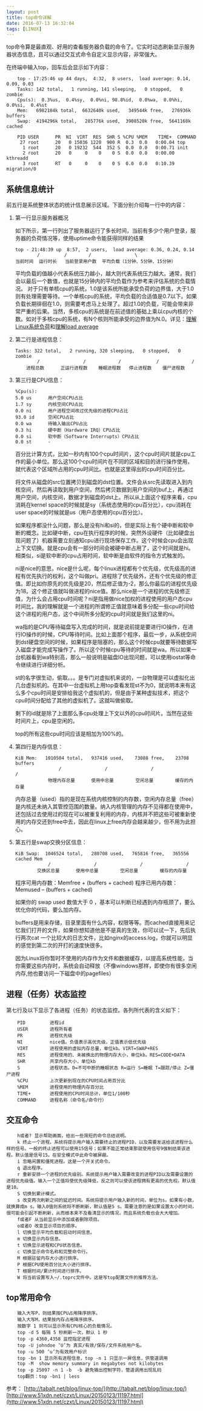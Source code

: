 ```yaml
---
layout: post
title: top命令详解
date: 2016-07-13 16:32:04
tags: [LINUX]
---
```


top命令算是最直观、好用的查看服务器负载的命令了。它实时动态刷新显示服务器状态信息，且可以通过交互式命令自定义显示内容，非常强大。

<!-- more -->

在终端中输入top，回车后会显示如下内容：

```
	top - 17:25:46 up 44 days,  4:32,  8 users,  load average: 0.14, 0.09, 0.03
	Tasks: 142 total,   1 running, 141 sleeping,   0 stopped,   0 zombie
	Cpu(s):  0.3%us,  0.4%sy,  0.0%ni, 98.8%id,  0.0%wa,  0.0%hi,  0.0%si,  0.4%st
	Mem:   6982184k total,  6632640k used,   349544k free,   276936k buffers
	Swap:  4194296k total,   285776k used,  3908520k free,  5641168k cached

	PID USER      PR  NI  VIRT  RES  SHR S %CPU %MEM    TIME+  COMMAND
	 27 root      20   0 15036 1220  900 R  0.3  0.0   0:00.04 top
	  1 root      20   0 19232  544  352 S  0.0  0.0   0:00.71 init
	  2 root      20   0     0    0    0 S  0.0  0.0   0:00.00 kthreadd
	  3 root      RT   0     0    0    0 S  0.0  0.0   0:10.39 migration/0
```

## 系统信息统计

前五行是系统整体状态的统计信息展示区域。下面分别介绍每一行中的内容：

1. 第一行显示服务器概况

	如下所示，第一行列出了服务器运行了多长时间，当前有多少个用户登录，服务器的负荷情况等，使用uptime命令能获得同样的结果

	```
	top - 21:48:39 up  8:57,  2 users,  load average: 0.36, 0.24, 0.14
			/         /        /                \
	当前时间  运行时长   当前登录用户数  平均负载（1分钟、5分钟、15分钟）
	```

	平均负载的值越小代表系统压力越小，越大则代表系统压力越大。通常，我们会以最后一个数值，也就是15分钟内的平均负载作为参考来评估系统的负载情况。
	对于只有单核cpu的系统，1.0是该系统所能承受负荷的边界值，大于1.0则有处理需要等待。一个单核cpu的系统，平均负载的合适值是0.7以下。如果负载长期徘徊在1.0，则需要考虑马上处理了。超过1.0的负载，可能会带来非常严重的后果。当然，多核cpu的系统是在前述值的基础上乘以cpu内核的个数。如对于多核cpu的系统，有N个核则所能承受的边界值为N.0。详见：[理解Linux系统负荷](http://www.ruanyifeng.com/blog/2011/07/linux_load_average_explained.html)和[理解load average](http://blog.chinaunix.net/uid-43607-id-223203.html)

2. 第二行是进程信息：

	```
	Tasks: 322 total,   2 running, 320 sleeping,   0 stopped,   0 zombie
			/                /            /             /            /
		进程总数      正运行进程数    睡眠进程数   停止进程数    僵尸进程数
	```

3. 第三行是CPU信息：

	```
	%Cpu(s):
	5.0 us      用户空间CPU占比
	1.7 sy      内核空间CPU占比
	0.0 ni      用户进程空间改过优先级的进程CPU占比
	93.0 id     空闲CPU占比
	0.0 wa      待输入输出CPU占比
	0.3 hi      硬中断（Hardware IRQ）CPU占比
	0.0 si      软中断（Software Interrupts）CPU占比
	0.0 st      -
	```

	百分比计算方式，比如一秒内有100个cpu时间片，这个cpu时间片就是cpu工作的最小单位。那么这100个cpu时间片在不同的区域和目的进行操作使用，就代表这个区域所占用的cpu时间比。也就是这里得出的cpu时间百分比。

	将文件从磁盘的src位置拷贝到磁盘的dst位置。文件会从src先读取进入到内核空间，然后再读取到用户空间，然后拷贝数据到用户空间的buf上，再通过用户空间，内核空间，数据才到磁盘的dst上。所以从上面这个程序来看，cpu消耗在kernel space的时候就是sy（系统态使用的cpu百分比），cpu消耗在user space的时候就是us（用户态使用的cpu百分比）。

	如果程序都没什么问题，那么是没有hi和si的，但是实际上有个硬中断和软中断的概念。比如硬中断，cpu在执行程序的时候，突然外设硬件（比如硬盘出现问题了）机器需要立刻通知cpu进行现场保存工作。这个时候会cpu会出现上下文切换。就是cpu会有一部分时间会被硬中断占用了，这个时间就是hi。相类似，si是软中断的cpu占用时间，软中断是由软件的指令方式触发的。

	ni是nice的意思，nice是什么呢，每个linux进程都有个优先级，优先级高的进程有优先执行的权利，这个叫做pri。进程除了优先级外，还有个优先级的修正值。即比如你原先的优先级是20，然后修正值为-2，那么你最后的进程优先级为18。这个修正值就叫做进程的nice值。那么nice是一个进程的优先级修正值，为什么会占用cpu时间呢？ni是指用做nice加权的进程使用的用户态cpu时间比，我的理解就是一个进程的所谓修正值就意味着多分配一些cpu时间给这个进程的用户态，这个中间所多分配的cpu时间就是我们这里的ni。

	wa指的是CPU等待磁盘写入完成的时间，就是说前提是要进行IO操作，在进行IO操作的时候，CPU等待时间。比如上面那个程序，最后一步，从系统空间到dst硬盘空间的时候，如果程序是阻塞的，那么这个时候cpu就要等待数据写入磁盘才能完成写操作了。所以这个时候cpu等待的时间就是wa。所以如果一台机器看到wa特别高，那么一般说明是磁盘IO出现问题，可以使用iostat等命令继续进行详细分析。

	st的名字很生动，偷取。。。是专门对虚拟机来说的，一台物理是可以虚拟化出几台虚拟机的。在其中一台虚拟机上用top查看发现st不为0，就说明本来有这么多个cpu时间是安排给我这个虚拟机的，但是由于某种虚拟技术，把这个cpu时间分配给了其他的虚拟机了。这就叫做偷取。

	剩下的id就是除了上面那么多cpu处理上下文以外的cpu时间片。当然在这些时间片上，cpu是空闲的。

	top的所有这些cpu时间应该是相加为100%的。

4. 第四行是内存信息：

	```
	KiB Mem:   1010504 total,   937416 used,    73088 free,    23708 buffers
	                /                /                /                /
	            物理内存总量      使用中总量        空闲总量        缓存的内存量
	```

	内存总量（used）指的是现在系统内核控制的内存数，空闲内存总量（free）是内核还未纳入其管控范围的数量。纳入内核管理的内存不见得都在使用中，还包括过去使用过的现在可以被重复利用的内存，内核并不把这些可被重新使用的内存交还到free中去，因此在linux上free内存会越来越少，但不用为此担心。

5. 第五行是swap交换分区信息：

	```
	KiB Swap:  1046524 total,   280708 used,   765816 free,   365556 cached Mem
				/                /                /                /
			交换区总量      使用中总量        空闲总量        缓存的内存量
	```

	程序可用内存数：Memfree + (buffers + cached)
	程序已用内存数：Memused – (buffers + cached)

	如果你的 swap used 数值大于 0 ，基本可以判断已经遇到内存瓶颈了，要么优化你的代码，要么加内存。

	buffers是用来存储，目录里面有什么内容，权限等等。而cached直接用来记忆我们打开的文件，如果你想知道他是不是真的生效，你可以试一下，先后执行两次cat 一个比较大的日志文件，比如nginx的access.log，你就可以明显的感觉到第二次的开打的速度快很多。

	因为Linux将你暂时不使用的内存作为文件和数据缓存，以提高系统性能，当你需要这些内存时，系统会自动释放（不像windows那样，即使你有很多空闲内存,他也要访问一下磁盘中的pagefiles）

## 进程（任务）状态监控

第七行及以下显示了各进程（任务）的状态监控。各列所代表的含义如下：

```
	PID         进程id
	USER        进程所有者
	PR          进程优先级
	NI          nice值。负值表示高优先级，正值表示低优先级
	VIRT        进程使用的虚拟内存总量，单位kb。VIRT=SWAP+RES
	RES         进程使用的、未被换出的物理内存大小，单位kb。RES=CODE+DATA
	SHR         共享内存大小，单位kb
	S           进程状态。D=不可中断的睡眠状态 R=运行 S=睡眠 T=跟踪/停止 Z=僵尸进程
	%CPU        上次更新到现在的CPU时间占用百分比
	%MEM        进程使用的物理内存百分比
	TIME+       进程使用的CPU时间总计，单位1/100秒
	COMMAND     进程名称（命令名/命令行）
```

## 交互命令

```
	h或者? 显示帮助画面，给出一些简短的命令总结说明。
	k 终止一个进程。系统将提示用户输入需要终止的进程PID，以及需要发送给该进程什么样的信号。一般的终止进程可以使用15信号；如果不能正常结束那就使用信号9强制结束该进程。默认值是信号15。在安全模式中此命令被屏蔽。
	i 忽略闲置和僵死进程。这是一个开关式命令。
	q 退出程序。
	r 重新安排一个进程的优先级别。系统提示用户输入需要改变的进程PID以及需要设置的进程优先级值。输入一个正值将使优先级降低，反之则可以使该进程拥有更高的优先权。默认值是10。
	S 切换到累计模式。
	s 改变两次刷新之间的延迟时间。系统将提示用户输入新的时间，单位为s。如果有小数，就换算成m s。输入0值则系统将不断刷新，默认值是5 s。需要注意的是如果设置太小的时间，很可能会引起不断刷新，从而根本来不及看清显示的情况，而且系统负载也会大大增加。
	f或者F 从当前显示中添加或者删除项目。
	o或者O 改变显示项目的顺序。
	l 切换显示平均负载和启动时间信息。
	m 切换显示内存信息。
	t 切换显示进程和CPU状态信息。
	c 切换显示命令名称和完整命令行。
	M 根据驻留内存大小进行排序。
	P 根据CPU使用百分比大小进行排序。
	T 根据时间/累计时间进行排序。
	W 将当前设置写入~/.toprc文件中。这是写top配置文件的推荐方法。
```

## top常用命令

```
	输入大写P，则结果按CPU占用降序排序。
	输入大写M，结果按内存占用降序排序。
	按数字 1 则可以显示所有CPU核心的负载情况。
	top -d 5 每隔 5 秒刷新一次，默认 1 秒
	top -p 4360,4358 监控指定进程
	top -U johndoe ‘U’为 真实/有效/保存/文件系统用户名。
	top -u 500 ‘u’为有效用户标识
	top -bn 1 显示所有进程信息，top -n 1 只显示一屏信息，供管道调用
	top -M  show memory summary in megabytes not kilobytes
	top -p 25097 -n 1 -b  -b 避免输出控制字符，管道调用出现乱码
	top翻页：top -bn1 | less
```

参考：
[http://tabalt.net/blog/linux-top/](http://tabalt.net/blog/linux-top/)
[http://www.51xdn.net/czxt/Linux/20150123/11197.html](http://www.51xdn.net/czxt/Linux/20150123/11197.html)


